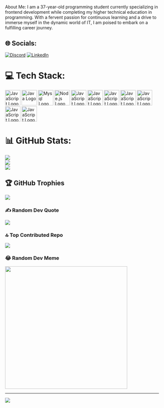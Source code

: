 

# 
 About Me:
I am a 37-year-old programming student currently specializing in frontend development while completing my higher technical education in programming. With a fervent passion for continuous learning and a drive to immerse myself in the dynamic world of IT, I am poised to embark on a fulfilling career journey.


## 🌐 Socials:
[![Discord](https://img.shields.io/badge/Discord-%237289DA.svg?logo=discord&logoColor=white)](https://discord.gg/gastonriecan)  [![LinkedIn](https://img.shields.io/badge/LinkedIn-%230077B5.svg?logo=linkedin&logoColor=white)](http://linkedin.com/in/gastón-esteban-riecan-a396bb207)
# 💻 Tech Stack:
<img src="https://cdn.worldvectorlogo.com/logos/javascript-1.sv" alt="JavaScript Logo" width="50" height="50" />
<img src="https://cdn.jsdelivr.net/gh/devicons/devicon@latest/icons/java/java-original-wordmark.svg" alt="Java Logo" width="50" height="50" />
<img src="https://cdn.jsdelivr.net/gh/devicons/devicon@latest/icons/mysql/mysql-original-wordmark.svg" alt="Mysql Logo" width="50" height="50" />
<img src="https://cdn.jsdelivr.net/gh/devicons/devicon@latest/icons/nodejs/nodejs-original-wordmark.svg" alt="Node.js Logo" width="50" height="50" />
<img src="" alt="JavaScript Logo" width="50" height="50" />
<img src="" alt="JavaScript Logo" width="50" height="50" />
<img src="" alt="JavaScript Logo" width="50" height="50" />
<img src="" alt="JavaScript Logo" width="50" height="50" />
<img src="" alt="JavaScript Logo" width="50" height="50" />
<img src="" alt="JavaScript Logo" width="50" height="50" />
<img src="" alt="JavaScript Logo" width="50" height="50" />


# 📊 GitHub Stats:
![](https://github-readme-stats.vercel.app/api?username=GastonRiecan&theme=blue-green&hide_border=true&include_all_commits=false&count_private=true)<br/>
![](https://github-readme-streak-stats.herokuapp.com/?user=GastonRiecan&theme=blue-green&hide_border=true)<br/>
![](https://github-readme-stats.vercel.app/api/top-langs/?username=GastonRiecan&theme=blue-green&hide_border=true&include_all_commits=false&count_private=true&layout=compact)

## 🏆 GitHub Trophies
![](https://github-profile-trophy.vercel.app/?username=GastonRiecan&theme=gruvbox&no-frame=true&no-bg=false&margin-w=4)

### ✍️ Random Dev Quote
![](https://quotes-github-readme.vercel.app/api?type=horizontal&theme=radical)

### 🔝 Top Contributed Repo
![](https://github-contributor-stats.vercel.app/api?username=GastonRiecan&limit=5&theme=dark&combine_all_yearly_contributions=true)

### 😂 Random Dev Meme
<img src='https://randommeme-five.vercel.app/' style="height: 400px;"/>

---
[![](https://visitcount.itsvg.in/api?id=GastonRiecan&icon=0&color=3)](https://visitcount.itsvg.in)

<!-- Proudly created with GPRM ( https://gprm.itsvg.in ) -->
